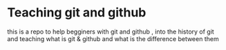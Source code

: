 # Teaching git and github
this is a repo to help begginers with git and github , into the history of git and teaching what is git & github and what is the difference between them
